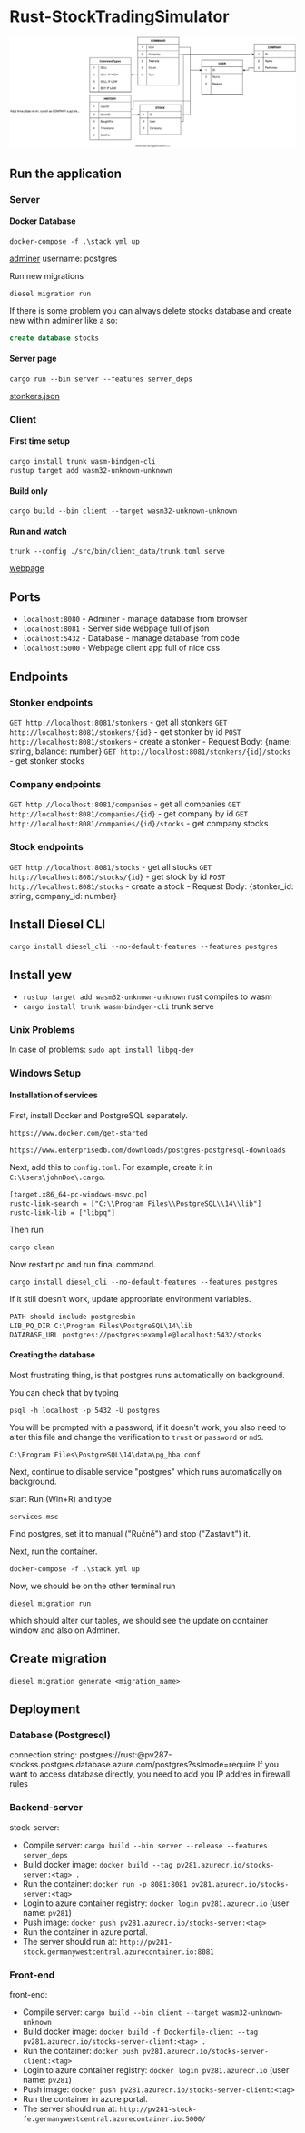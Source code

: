 # Rust-StockTradingSimulator
![diagram](diagram.svg)

## Run the application
### Server
#### Docker Database
```
docker-compose -f .\stack.yml up
```
[adminer](http://localhost:8080) 
username: postgres

Run new migrations
```
diesel migration run
```

If there is some problem you can always delete stocks database and create new within adminer like a so:
```sql
create database stocks
```

#### Server page
```
cargo run --bin server --features server_deps
```
[stonkers.json](http://localhost:8081/stonkers)

### Client
#### First time setup
```
cargo install trunk wasm-bindgen-cli
rustup target add wasm32-unknown-unknown
```
#### Build only
```
cargo build --bin client --target wasm32-unknown-unknown
```

#### Run and watch
```
trunk --config ./src/bin/client_data/trunk.toml serve
```
[webpage](http://localhost:5000/)

## Ports
* `localhost:8080` - Adminer - manage database from browser
* `localhost:8081` - Server side webpage full of json
* `localhost:5432` - Database - manage database from code
* `localhost:5000` - Webpage client app full of nice css

## Endpoints
### Stonker endpoints
`GET http://localhost:8081/stonkers`
    - get all stonkers
`GET http://localhost:8081/stonkers/{id}`
    - get stonker by id
`POST http://localhost:8081/stonkers`
    - create a stonker
    - Request Body: {name: string, balance: number}
`GET http://localhost:8081/stonkers/{id}/stocks`
    - get stonker stocks

### Company endpoints
`GET http://localhost:8081/companies`
    - get all companies
`GET http://localhost:8081/companies/{id}`
    - get company by id
`GET http://localhost:8081/companies/{id}/stocks`
    - get company stocks


### Stock endpoints
`GET http://localhost:8081/stocks`
    - get all stocks
`GET http://localhost:8081/stocks/{id}`
    - get stock by id
`POST http://localhost:8081/stocks`
    - create a stock
    - Request Body: {stonker_id: string, company_id: number}

## Install Diesel CLI
`cargo install diesel_cli --no-default-features --features postgres`

## Install yew
* `rustup target add wasm32-unknown-unknown` rust compiles to wasm 
* `cargo install trunk wasm-bindgen-cli` trunk serve

### Unix Problems
In case of problems: `sudo apt install libpq-dev`


### Windows Setup
#### Installation of services
First, install Docker and PostgreSQL separately. 

```
https://www.docker.com/get-started
```

```
https://www.enterprisedb.com/downloads/postgres-postgresql-downloads
```

Next, add this to `config.toml`. For example, create it in `C:\Users\johnDoe\.cargo`.

```
[target.x86_64-pc-windows-msvc.pq]
rustc-link-search = ["C:\\Program Files\\PostgreSQL\\14\\lib"]
rustc-link-lib = ["libpq"]
```

Then run
```
cargo clean
```

Now restart pc and run final command.
```
cargo install diesel_cli --no-default-features --features postgres
```

If it still doesn't work, update appropriate environment variables. 

```
PATH should include postgresbin
LIB_PQ_DIR C:\Program Files\PostgreSQL\14\lib
DATABASE_URL postgres://postgres:example@localhost:5432/stocks
```

#### Creating the database

Most frustrating thing, is that postgres runs automatically
on background.


You can check that by typing

```
psql -h localhost -p 5432 -U postgres
```

You will be prompted with a password, if it doesn't work, you
also need to alter this file and change the verification to `trust` or `password` or `md5`.

```
C:\Program Files\PostgreSQL\14\data\pg_hba.conf
```

Next, continue to disable service "postgres" which runs automatically on 
background.

start Run (Win+R) and type

```
services.msc
```

Find postgres, set it to manual ("Ručně") and stop ("Zastavit") it.

Next, run the container.

```
docker-compose -f .\stack.yml up
```

Now, we should be on the other terminal run

```
diesel migration run
```

which should alter our tables, we should see the update on container window and also on Adminer.

## Create migration
`diesel migration generate <migration_name>`

## Deployment

### Database (Postgresql)
connection string: postgres://rust:<password>@pv287-stockss.postgres.database.azure.com/postgres?sslmode=require
If you want to access database directly, you need to add you IP addres in firewall rules


### Backend-server
stock-server:
- Compile server: `cargo build --bin server --release --features server_deps`
- Build docker image: `docker build --tag pv281.azurecr.io/stocks-server:<tag> .`
- Run the container: `docker run -p 8081:8081 pv281.azurecr.io/stocks-server:<tag>`
- Login to azure container registry: `docker login pv281.azurecr.io` (user name: `pv281`)
- Push image: `docker push pv281.azurecr.io/stocks-server:<tag>`
- Run the container in azure portal.
- The server should run at: `http://pv281-stock.germanywestcentral.azurecontainer.io:8081`

### Front-end
front-end:
- Compile server: `cargo build --bin client --target wasm32-unknown-unknown`
- Build docker image: `docker build -f Dockerfile-client --tag pv281.azurecr.io/stocks-server-client:<tag> .`
- Run the container: `docker push pv281.azurecr.io/stocks-server-client:<tag> `
- Login to azure container registry: `docker login pv281.azurecr.io` (user name: `pv281`)
- Push image: `docker push pv281.azurecr.io/stocks-server-client:<tag>`
- Run the container in azure portal.
- The server should run at: `http://pv281-stock-fe.germanywestcentral.azurecontainer.io:5000/`

